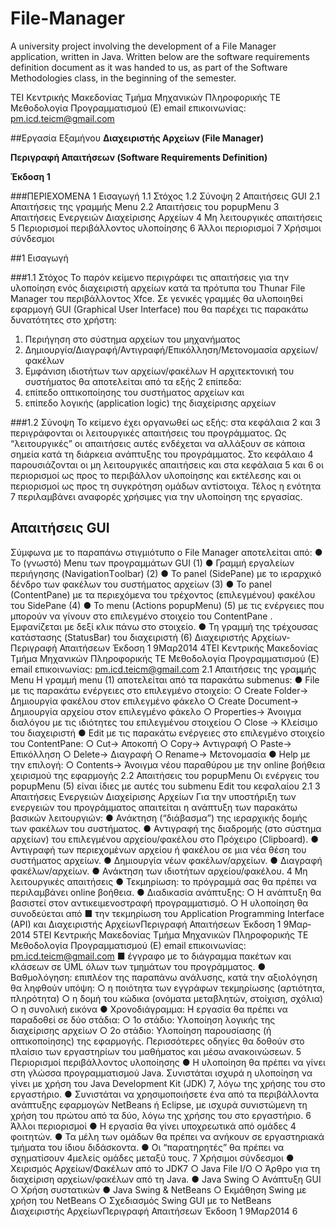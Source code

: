 File-Manager
============

A university project involving the development of a File Manager application, written in Java.
Written below are the software requirements definition document as it was handed to us, as part of the Software Methodologies class, in the beginning of the semester.

ΤΕΙ Κεντρικής Μακεδονίας
Τμήμα Μηχανικών Πληροφορικής ΤΕ
Μεθοδολογία Προγραμματισμού (Ε)
e­mail επικοινωνίας: pm.icd.teicm@gmail.com

##Εργασία Εξαμήνου
**Διαχειριστής Αρχείων (File Manager)**

**Περιγραφή Απαιτήσεων (Software Requirements Definition)**

**Έκδοση 1**

###ΠΕΡΙΕΧΟΜΕΝΑ
1 Εισαγωγή 
1.1 Στόχος 
1.2 Σύνοψη 
2 Απαιτήσεις GUI 
2.1 Απαιτήσεις της γραμμής Menu 
2.2 Απαιτήσεις του popupMenu 
3 Απαιτήσεις Ενεργειών Διαχείρισης Αρχείων 
4 Μη λειτουργικές απαιτήσεις 
5 Περιορισμοί περιβάλλοντος υλοποίησης 
6 Άλλοι περιορισμοί 
7 Χρήσιμοι σύνδεσμοι 

##1 Εισαγωγή

###1.1 Στόχος
Το παρόν κείμενο περιγράφει τις απαιτήσεις για την υλοποίηση ενός διαχειριστή αρχείων κατά τα πρότυπα του Thunar File Manager του περιβάλλοντος Xfce. Σε γενικές γραμμές θα υλοποιηθεί εφαρμογή GUI (Graphical User Interface) που θα παρέχει τις παρακάτω δυνατότητες στο χρήστη:
1. Περιήγηση στο σύστημα αρχείων του μηχανήματος
2. Δημιουργία/Διαγραφή/Αντιγραφή/Επικόλληση/Μετονομασία αρχείων/φακέλων
3. Εμφάνιση ιδιοτήτων των αρχείων/φακέλων
Η αρχιτεκτονική του συστήματος θα αποτελείται από τα εξής 2 επίπεδα:
1. επίπεδο οπτικοποίησης του συστήματος αρχείων και
2. επίπεδο λογικής (application logic) της διαχείρισης αρχείων

###1.2 Σύνοψη
Το κείμενο έχει οργανωθεί ως εξής: στα κεφάλαια 2 και 3 περιγράφονται οι λειτουργικές απαιτήσεις του προγράμματος. Ως “λειτουργικές” οι απαιτήσεις αυτές ενδέχεται να αλλάξουν σε κάποια σημεία κατά τη διάρκεια ανάπτυξης του προγράμματος. Στο κεφάλαιο 4 παρουσιάζονται οι μη λειτουργικές απαιτήσεις και στα κεφάλαια 5 και 6 οι περιορισμοί ως προς το περιβάλλον υλοποίησης και εκτέλεσης και οι περιορισμοί ως προς τη συγκρότηση ομάδων αντίστοιχα. Τέλος η ενότητα 7 περιλαμβάνει αναφορές χρήσιμες για την υλοποίηση της εργασίας.

## Απαιτήσεις GUI



Σύμφωνα με το παραπάνω στιγμιότυπο ο File Manager αποτελείται από:
● Το (γνωστό) Menu των προγραμμάτων GUI (1)
● Γραμμή εργαλείων περιήγησης (NavigationΤoolbar) (2)
● Το panel (SidePane) με το ιεραρχικό δένδρο των φακέλων του συστήματος αρχείων (3)
● Το panel (ContentPane) με τα περιεχόμενα του τρέχοντος (επιλεγμένου) φακέλου του
SidePane (4)
● Το menu (Actions popupMenu) (5) με τις ενέργειες που μπορούν να γίνουν στο
επιλεγμένο στοιχείο του ContentPane . Εμφανίζεται με δεξί κλικ πάνω στο στοιχείο.
● Τη γραμμή της τρέχουσας κατάστασης (StatusBar) του διαχειριστή (6)
Διαχειριστής Αρχείων­Περιγραφή Απαιτήσεων Έκδοση 1 9­Μαρ­2014
4ΤΕΙ Κεντρικής Μακεδονίας
Τμήμα Μηχανικών Πληροφορικής ΤΕ
Μεθοδολογία Προγραμματισμού (Ε) e­mail επικοινωνίας: pm.icd.teicm@gmail.com
2.1 Απαιτήσεις της γραμμής Menu
Η γραμμή menu (1) αποτελείται από τα παρακάτω submenus:
● File με τις παρακάτω ενέργειες στο επιλεγμένο στοιχείο:
○ Create Folder→ Δημιουργία φακέλου στον επιλεγμένο φάκελο
○ Create Document→ Δημιουργία αρχείου στον επιλεγμένο φάκελο
○ Properties→ Άνοιγμα διαλόγου με τις ιδιότητες του επιλεγμένου στοιχείου
○ Close → Κλείσιμο του διαχειριστή
● Edit με τις παρακάτω ενέργειες στο επιλεγμένο στοιχείο του ContentPane:
○ Cut→ Αποκοπή
○ Copy→ Αντιγραφή
○ Paste→ Επικόλληση
○ Delete→ Διαγραφή
○ Rename→ Μετονομασία
● Help με την επιλογή:
○ Contents→ Άνοιγμα νέου παραθύρου με την οnline βοήθεια χειρισμού της
εφαρμογής
2.2 Απαιτήσεις του popupMenu
Οι ενέργεις του popupMenu (5) είναι ίδιες με αυτές του submenu Edit του κεφαλαίου 2.1
3 Απαιτήσεις Ενεργειών Διαχείρισης Αρχείων
Για την υποστήριξη των ενεργειών του προγράμματος απαιτείται η ανάπτυξη των παρακάτω
βασικών λειτουργιών:
● Ανάκτηση (“διάβασμα”) της ιεραρχικής δομής των φακέλων του συστήματος.
● Αντιγραφή της διαδρομής (στο σύστημα αρχείων) του επιλεγμένου αρχείου/φακέλου στο
Πρόχειρο (Clipboard).
● Αντιγραφή των περιεχομένων αρχείου ή φακέλου σε μια νέα θέση του συστήματος
αρχείων.
● Δημιουργία νέων φακέλων/αρχείων.
● Διαγραφή φακέλων/αρχείων.
● Ανάκτηση των ιδιοτήτων αρχείου/φακέλου.
4 Μη λειτουργικές απαιτήσεις
● Τεκμηρίωση: το πρόγραμμά σας θα πρέπει να περιλαμβάνει οnline βοήθεια.
● Διαδικασία ανάπτυξης:
○ Η ανάπτυξη θα βασιστεί στον αντικειμενοστραφή προγραμματισμό.
○ Η υλοποίηση θα συνοδεύεται από
■ την τεκμηρίωση του Application Programming Interface (API) και
Διαχειριστής Αρχείων­Περιγραφή Απαιτήσεων Έκδοση 1 9­Μαρ­2014
5ΤΕΙ Κεντρικής Μακεδονίας
Τμήμα Μηχανικών Πληροφορικής ΤΕ
Μεθοδολογία Προγραμματισμού (Ε) e­mail επικοινωνίας: pm.icd.teicm@gmail.com
■ έγγραφο με το διάγραμμα πακέτων και κλάσεων σε UML
όλων των τμημάτων του προγράμματος.
● Βαθμολόγηση: επιπλέον της παραπάνω ανάλυσης, κατά την αξιολόγηση θα
ληφθούν υπόψη:
○ η ποιότητα των εγγράφων τεκμηρίωσης (αρτιότητα, πληρότητα)
○ η δομή του κώδικα (ονόματα μεταβλητών, στοίχιση, σχόλια)
○ η συνολική εικόνα
● Χρονοδιάγραμμα: Η εργασία θα πρέπει να παραδοθεί σε δύο στάδια:
○ 1ο στάδιο: Υλοποίηση λογικής της διαχείρισης αρχείων
○ 2ο στάδιο: Υλοποίηση παρουσίασης (ή οπτικοποίησης) της εφαρμογής.
Περισσότερες οδηγίες θα δοθούν στο πλαίσιο των εργαστηρίων του μαθήματος και
μέσω ανακοινώσεων.
5 Περιορισμοί περιβάλλοντος υλοποίησης
● Η υλοποίηση θα πρέπει να γίνει στη γλώσσα προγραμματισμού Java. Συνιστάται ισχυρά
η υλοποίηση να γίνει με χρήση του Java Development Kit (JDK) 7, λόγω της χρήσης του
στο εργαστήριο.
● Συνιστάται να χρησιμοποιήσετε ένα από τα περιβάλλοντα ανάπτυξης εφαρμογών
NetBeans ή Eclipse, με ισχυρά συνιστώμενη τη χρήση του πρώτου από τα δύο, λόγω της
χρήσης του στο εργαστήριο.
6 Άλλοι περιορισμοί
● Η εργασία θα γίνει υποχρεωτικά από ομάδες 4 φοιτητών.
● Τα μέλη των ομάδων θα πρέπει να ανήκουν σε εργαστηριακά τμήματα του ίδιου
διδάσκοντα.
● Οι “παρατηρητές” θα πρέπει να σχηματίσουν 4μελείς ομάδες μεταξύ τους.
7 Χρήσιμοι σύνδεσμοι
● Χειρισμός Αρχείων/Φακέλων από τo JDK7
○ Java File I/O
○ Άρθρο για τη διαχείριση αρχείων/φακέλων από τη Java.
● Java Swing
○ Ανάπτυξη GUI
○ Χρήση συστατικών
● Java Swing & NetBeans
○ Εκμάθηση Swing με χρήση του NetBeans
○ Σχεδιασμός Swing GUI με το NetBeans
Διαχειριστής Αρχείων­Περιγραφή Απαιτήσεων Έκδοση 1 9­Μαρ­2014
6
